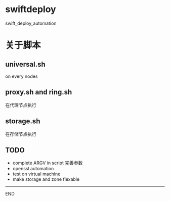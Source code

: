swiftdeploy
===========

swift_deploy_automation

关于脚本
====

universal.sh
-------

on every nodes


proxy.sh and ring.sh 
--------
在代理节点执行


storage.sh
--
在存储节点执行


TODO
-----

- complete ARGV in script 完善参数
- openssl automation
- test on virtual machine
- make  storage and zone  flexable


---


END




 